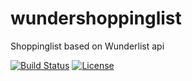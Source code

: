# wundershoppinglist
Shoppinglist based on Wunderlist api

[![Build Status](https://travis-ci.org/gebeto/wundershoppinglist.svg?branch=master)](https://travis-ci.org/gebeto/wundershoppinglist)
[![License](https://img.shields.io/github/license/gebeto/wundershoppinglist)](LICENSE)
